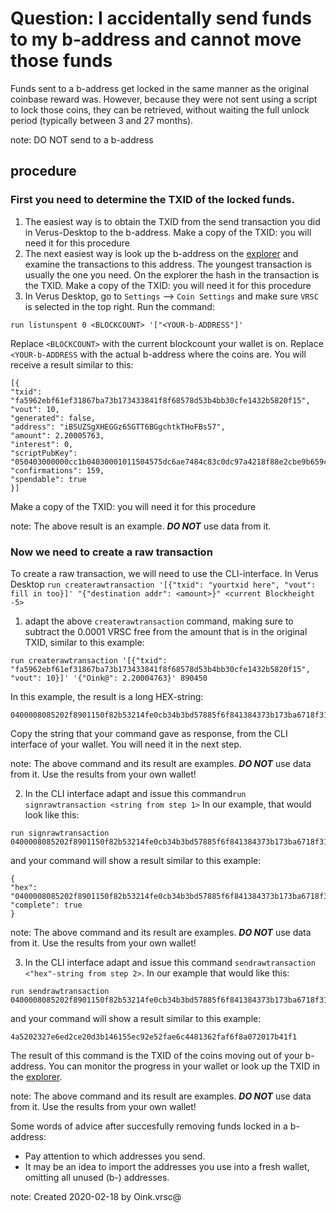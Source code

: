 # Question: I accidentally send funds to my b-address and cannot move those funds

Funds sent to a b-address get locked in the same manner as the original coinbase reward was. However, because they were not sent using a script to lock those coins, they can be retrieved, without waiting the full unlock period (typically between 3 and 27 months).

note: DO NOT send to a b-address

## procedure

### First you need to determine the **TXID** of the locked funds.

1. The easiest way is to obtain the TXID from the send transaction you did in Verus-Desktop to the b-address. Make a copy of the TXID: you will need it for this procedure
2. The next easiest way is look up the b-address on the [explorer](https://explorer.veruscoin.io) and examine the transactions to this address. The youngest transaction is usually the one you need. On the explorer the hash in the transaction is the TXID. Make a copy of the TXID: you will need it for this procedure
3. In Verus Desktop, go to `Settings` --> `Coin Settings` and make sure `VRSC` is selected in the top right. Run the command:
```
run listunspent 0 <BLOCKCOUNT> '["<YOUR-b-ADDRESS"]'
```
 Replace `<BLOCKCOUNT>` with the current blockcount your wallet is on.
 Replace `<YOUR-b-ADDRESS` with the actual b-address where the coins are.
 You will receive a result similar to this:
 ```
 [{
"txid": "fa5962ebf61ef31867ba73b173433841f8f68578d53b4bb30cfe1432b5820f15",
"vout": 10,
"generated": false,
"address": "iBSUZSgXHEGGz65GTT6BGgchtkTHoFBs57",
"amount": 2.20005763,
"interest": 0,
"scriptPubKey": "050403000000cc1b04030001011504575dc6ae7484c83c0dc97a4218f88e2cbe9b659c75",
"confirmations": 159,
"spendable": true
}]
```
Make a copy of the TXID: you will need it for this procedure

note: The above result is an example. ***DO NOT*** use data from it.

### Now we need to create a raw transaction

To create a raw transaction, we will need to use the CLI-interface. In Verus Desktop
`run createrawtransaction '[{"txid": "yourtxid here", "vout": fill in too}]' "{"destination addr": <amount>}" <current Blockheight -5>`


1. adapt the above `createrawtransaction` command, making sure to subtract the 0.0001 VRSC free from the amount that is in the original TXID, similar to this example:
```
run createrawtransaction '[{"txid": "fa5962ebf61ef31867ba73b173433841f8f68578d53b4bb30cfe1432b5820f15", "vout": 10}]' '{"Oink@": 2.20004763}' 890450
```
In this example, the result is a long HEX-string:
```
0400008085202f8901150f82b53214fe0cb34b3bd57885f6f841384373b173ba6718f31ef6eb6259fa0a00000000feffffff019b011d0d0000000024050403000000cc1b04030001011504575dc6ae7484c83c0dc97a4218f88e2cbe9b659c7552960d006e960d000000000000000000000000
```
Copy the string that your command gave as response, from the CLI interface of your wallet. You will need it in the next step.

note: The above command and its result are examples. ***DO NOT*** use data from it. Use the results from your own wallet!

2. In the CLI interface adapt and issue this command`run signrawtransaction <string from step 1>`
In our example, that would look like this:
```
run signrawtransaction 0400008085202f8901150f82b53214fe0cb34b3bd57885f6f841384373b173ba6718f31ef6eb6259fa0a00000000feffffff019b011d0d0000000024050403000000cc1b04030001011504575dc6ae7484c83c0dc97a4218f88e2cbe9b659c7552960d006e960d000000000000000000000000
```
and your command will show a result similar to this example:
```
{
"hex": "0400008085202f8901150f82b53214fe0cb34b3bd57885f6f841384373b173ba6718f31ef6eb6259fa0a000000694c67010101012102c9ca37dac14c819a99ce4a71533ab8d3d5e37643ede9c4da0981081a074f75df40531ea63fb3de6111949652111bbe524506999c97c06302715e85aa5c5813519b3eace4ac15bb3950600f968c0c555a935fd826f1a51e00bd2a7f12d035757fc5feffffff019b011d0d0000000024050403000000cc1b04030001011504575dc6ae7484c83c0dc97a4218f88e2cbe9b659c7552960d006e960d000000000000000000000000",
"complete": true
}
```

note: The above command and its result are examples. ***DO NOT*** use data from it. Use the results from your own wallet!

3. In the CLI interface adapt and issue this command `sendrawtransaction <"hex"-string from step 2>`.
In our example that would like this:
```
run sendrawtransaction 0400008085202f8901150f82b53214fe0cb34b3bd57885f6f841384373b173ba6718f31ef6eb6259fa0a000000694c67010101012102c9ca37dac14c819a99ce4a71533ab8d3d5e37643ede9c4da0981081a074f75df40531ea63fb3de6111949652111bbe524506999c97c06302715e85aa5c5813519b3eace4ac15bb3950600f968c0c555a935fd826f1a51e00bd2a7f12d035757fc5feffffff019b011d0d0000000024050403000000cc1b04030001011504575dc6ae7484c83c0dc97a4218f88e2cbe9b659c7552960d006e960d000000000000000000000000
```
and your command will show a result similar to this example:
```
4a5202327e6ed2ce20d3b146155ec92e52fae6c4481362faf6f8a072017b41f1
```
The result of this command is the TXID of the coins moving out of your b-address. You can monitor the progress in your wallet or look up the TXID in the [explorer](https://explorer.veruscoin.io).

note: The above command and its result are examples. ***DO NOT*** use data from it. Use the results from your own wallet!

Some words of advice after succesfully removing funds locked in a b-address:
* Pay attention to which addresses you send.
* It may be an idea to import the addresses you use into a fresh wallet, omitting all unused (b-) addresses.

note: Created 2020-02-18 by Oink.vrsc@
